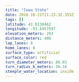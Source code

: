 ```yaml
---
title: "Iowa State"
date: 2018-10-21T21:23:32.355Z
tags: []
latitude: 42.0138462
longitude: -93.6457597
elevation_meters: 293
distance_meters: 400
lap_lanes: 8
home_lanes: 8
surface_type: artificial
surface_color: red
turn_diameter_meters: 80.03
turn_radius_b_meters: 36.16
steeple_water_location: inside
---
```



